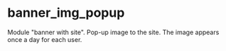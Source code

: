 # banner_img_popup
Module "banner with site". Pop-up image to the site. The image appears once a day for each user.
